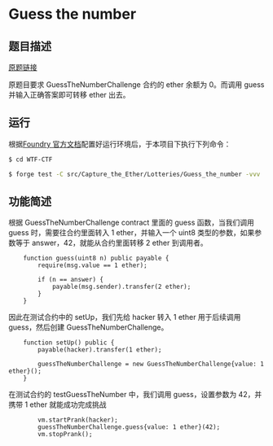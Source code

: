 # Guess the number

## 题目描述

[原题链接](https://capturetheether.com/challenges/lotteries/guess-the-number/)

原题目要求 GuessTheNumberChallenge 合约的 ether 余额为 0。而调用 guess 并输入正确答案即可转移 ether 出去。

## 运行

根据[Foundry 官方文档](https://getfoundry.sh/)配置好运行环境后，于本项目下执行下列命令：

```sh
$ cd WTF-CTF

$ forge test -C src/Capture_the_Ether/Lotteries/Guess_the_number -vvv
```

## 功能简述

根据 GuessTheNumberChallenge contract 里面的 guess 函数，当我们调用 guess 时，需要往合约里面转入 1 ether，并输入一个 uint8 类型的参数，如果参数等于 answer，42，就能从合约里面转移 2 ether 到调用者。
```solidity
    function guess(uint8 n) public payable {
        require(msg.value == 1 ether);

        if (n == answer) {
            payable(msg.sender).transfer(2 ether);
        }
    }
```

因此在测试合约中的 setUp，我们先给 hacker 转入 1 ether 用于后续调用 guess，然后创建 GuessTheNumberChallenge。
```solidity
    function setUp() public {
        payable(hacker).transfer(1 ether);

        guessTheNumberChallenge = new GuessTheNumberChallenge{value: 1 ether}();
    }
```

在测试合约的 testGuessTheNumber 中，我们调用 guess，设置参数为 42，并携带 1 ether 就能成功完成挑战
```solidity
        vm.startPrank(hacker);
        guessTheNumberChallenge.guess{value: 1 ether}(42);
        vm.stopPrank();
```